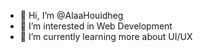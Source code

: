 - 👋 Hi, I’m @AlaaHouidheg
- 👀 I’m interested in Web Development
- 🌱 I’m currently learning more about UI/UX

<!---
AlaaHouidheg/AlaaHouidheg is a ✨ special ✨ repository because its `README.md` (this file) appears on your GitHub profile.
You can click the Preview link to take a look at your changes.
--->
